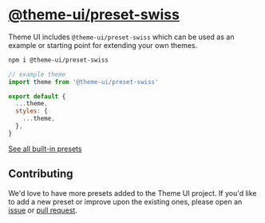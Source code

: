 # [@theme-ui/preset-swiss](https://theme-ui.com/presets/swiss)

Theme UI includes `@theme-ui/preset-swiss` which can be used as an example or
starting point for extending your own themes.

```sh
npm i @theme-ui/preset-swiss
```

```jsx
// example theme
import theme from '@theme-ui/preset-swiss'

export default {
  ...theme,
  styles: {
    ...theme,
  },
}
```

[See all built-in presets][demo]

## Contributing

We'd love to have more presets added to the Theme UI project.
If you'd like to add a new preset or improve upon the existing ones, please open an [issue][] or [pull request][].

[issue]: https://github.com/system-ui/theme-ui/issues
[pull request]: https://github.com/system-ui/theme-ui/pulls

[demo]: https://theme-ui.com/demo
